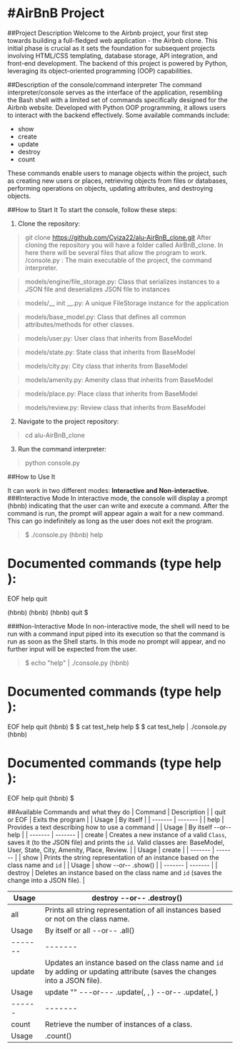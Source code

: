 #AirBnB Project
=======================================================================================================
##Project Description
Welcome to the Airbnb project, your first step towards building a full-fledged web application - the Airbnb clone. This initial phase is crucial as it sets the foundation for subsequent projects involving HTML/CSS templating, database storage, API integration, and front-end development. The backend of this project is powered by Python, leveraging its object-oriented programming (OOP) capabilities.

##Description of the console/command interpreter
The command interpreter/console serves as the interface of the application, resembling the Bash shell with a limited set of commands specifically designed for the Airbnb website. Developed with Python OOP programming, it allows users to interact with the backend effectively. Some available commands include:

* show
* create
* update
* destroy
* count

These commands enable users to manage objects within the project, such as creating new users or places, retrieving objects from files or databases, performing operations on objects, updating attributes, and destroying objects.

##How to Start It
To start the console, follow these steps:

1. Clone the repository:
> git clone https://github.com/Cyiza22/alu-AirBnB_clone.git
After cloning the repository you will have a folder called AirBnB_clone. In here there will be several files that allow the program to work.
> /console.py : The main executable of the project, the command interpreter.

> models/engine/file_storage.py: Class that serializes instances to a JSON file and deserializes JSON file to instances

> models/__ init __.py: A unique FileStorage instance for the application

> models/base_model.py: Class that defines all common attributes/methods for other classes.

> models/user.py: User class that inherits from BaseModel

> models/state.py: State class that inherits from BaseModel

> models/city.py: City class that inherits from BaseModel

> models/amenity.py: Amenity class that inherits from BaseModel

> models/place.py: Place class that inherits from BaseModel

> models/review.py: Review class that inherits from BaseModel

2. Navigate to the project repository:
> cd alu-AirBnB_clone

3. Run the command interpreter:
> python console.py

##How to Use It

It can work in two different modes:
**Interactive and Non-interactive.**
###Interactive Mode
In interactive mode, the console will display a prompt (hbnb) indicating that the user can write and execute a command. After the command is run, the prompt will appear again a wait for a new command. This can go indefinitely as long as the user does not exit the program.
> $ ./console.py
(hbnb) help

Documented commands (type help <topic>):
========================================
EOF  help  quit

(hbnb) 
(hbnb) 
(hbnb) quit
$

###Non-Interactive Mode
In non-interactive mode, the shell will need to be run with a command input piped into its execution so that the command is run as soon as the Shell starts. In this mode no prompt will appear, and no further input will be expected from the user.
> $ echo "help" | ./console.py
(hbnb)

Documented commands (type help <topic>):
========================================
EOF  help  quit
(hbnb) 
$
$ cat test_help
help
$
$ cat test_help | ./console.py
(hbnb)

Documented commands (type help <topic>):
========================================
EOF  help  quit
(hbnb) 
$

##Available Commands and what they do
| Command | Description |
| quit or EOF | Exits the program |
| Usage | By itself |
| ------- | ------- |
| help | Provides a text describing how to use a command |
| Usage | By itself --or-- help <command> |
| ------- | ------- |
| create | Creates a new instance of a valid `Class`, saves it (to the JSON file) and prints the `id`. Valid classes are: BaseModel, User, State, City, Amenity, Place, Review. |
| Usage | create <classname> |
| ------- | ------- |
| show | Prints the string representation of an instance based on the class name and `id` |
| Usage | show <class name> <id> --or-- <class name>.show(<id>) |
| ------- | ------- |
| destroy | Deletes an instance based on the class name and `id` (saves the change into a JSON file). |

| Usage | destroy <class name> <id> --or-- .destroy() |
| ------- | ------- |
| all | Prints all string representation of all instances based or not on the class name. |
| Usage | By itself or all <class name> --or-- <class name>.all() |
| ------- | ------- |
| update | Updates an instance based on the class name and `id` by adding or updating attribute (saves the changes into a JSON file). |
| Usage | update <class name> <id> <attribute name> "<attribute value>" ---or--- <class name>.update(<id>, <attribute name>, <attribute value>) --or-- <class name>.update(<id>, <dictionary representation>) |
| ------ | ------- |
| count | Retrieve the number of instances of a class. |
| Usage | <class name>.count() |
